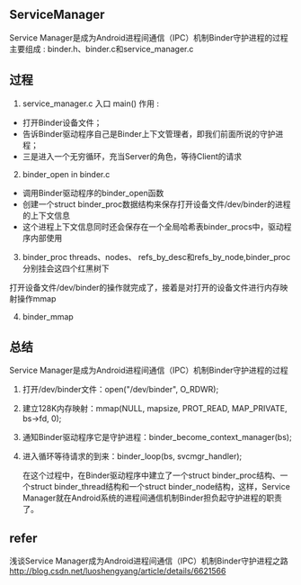 ## ServiceManager
Service Manager是成为Android进程间通信（IPC）机制Binder守护进程的过程
主要组成 : binder.h、binder.c和service_manager.c

## 过程
1. service_manager.c 入口 main()
作用 : 
* 打开Binder设备文件；
* 告诉Binder驱动程序自己是Binder上下文管理者，即我们前面所说的守护进程；
* 三是进入一个无穷循环，充当Server的角色，等待Client的请求

2. binder_open in binder.c
* 调用Binder驱动程序的binder_open函数
* 创建一个struct binder_proc数据结构来保存打开设备文件/dev/binder的进程的上下文信息
* 这个进程上下文信息同时还会保存在一个全局哈希表binder_procs中，驱动程序内部使用

3. binder_proc
threads、nodes、 refs_by_desc和refs_by_node,binder_proc分别挂会这四个红黑树下

打开设备文件/dev/binder的操作就完成了，接着是对打开的设备文件进行内存映射操作mmap

4. binder_mmap

## 总结

Service Manager是成为Android进程间通信（IPC）机制Binder守护进程的过程
1. 打开/dev/binder文件：open("/dev/binder", O_RDWR);

2. 建立128K内存映射：mmap(NULL, mapsize, PROT_READ, MAP_PRIVATE, bs->fd, 0);

3. 通知Binder驱动程序它是守护进程：binder_become_context_manager(bs);

4. 进入循环等待请求的到来：binder_loop(bs, svcmgr_handler);

	在这个过程中，在Binder驱动程序中建立了一个struct binder_proc结构、一个struct  binder_thread结构和一个struct binder_node结构，这样，Service Manager就在Android系统的进程间通信机制Binder担负起守护进程的职责了。

## refer
浅谈Service Manager成为Android进程间通信（IPC）机制Binder守护进程之路
http://blog.csdn.net/luoshengyang/article/details/6621566


